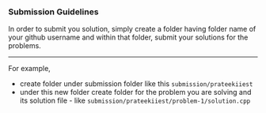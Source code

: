 ### Submission Guidelines

In order to submit you solution, simply create a folder having folder name of your github username and within that folder, submit your solutions 
for the problems.

-----------------------------------------------

For example,

* create folder under submission folder like this `submission/prateekiiest`
* under this new folder create  folder for the problem you are solving and its solution file - like `submission/prateekiiest/problem-1/solution.cpp`
